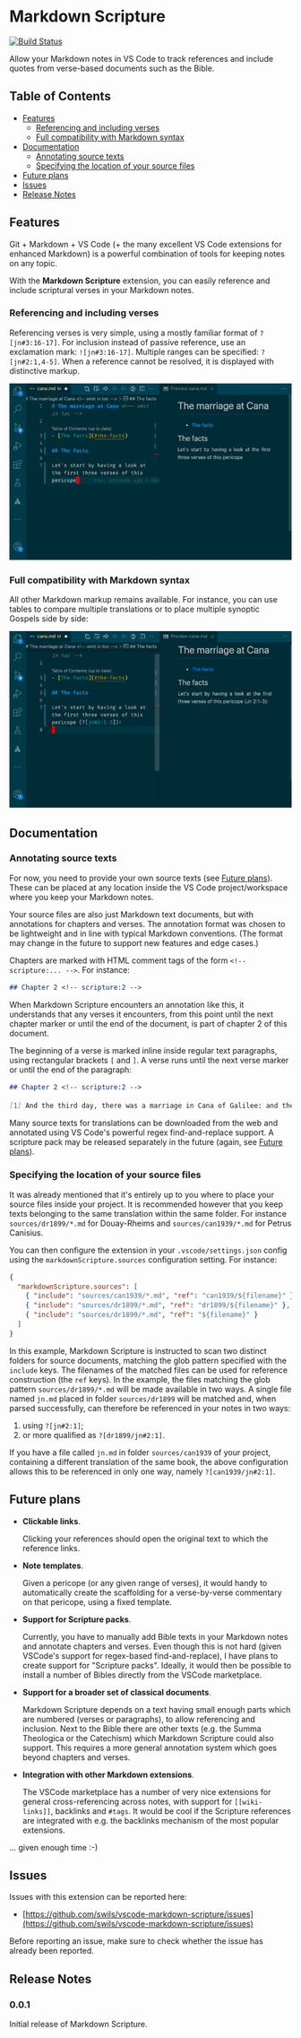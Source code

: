 # Markdown Scripture <!-- omit in toc -->

[![Build Status](https://travis-ci.com/swils/vscode-markdown-scripture.svg?branch=master)](https://travis-ci.com/swils/vscode-markdown-scripture)

Allow your Markdown notes in VS Code to track references and include quotes from verse-based documents such as the Bible.

## Table of Contents <!-- omit in toc -->

- [Features](#features)
  - [Referencing and including verses](#referencing-and-including-verses)
  - [Full compatibility with Markdown syntax](#full-compatibility-with-markdown-syntax)
- [Documentation](#documentation)
  - [Annotating source texts](#annotating-source-texts)
  - [Specifying the location of your source files](#specifying-the-location-of-your-source-files)
- [Future plans](#future-plans)
- [Issues](#issues)
- [Release Notes](#release-notes)

## Features

Git + Markdown + VS Code (+ the many excellent VS Code extensions for enhanced Markdown) is a powerful combination of tools for keeping notes on any topic.

With the **Markdown Scripture** extension, you can easily reference and include scriptural verses in your Markdown notes.

### Referencing and including verses

Referencing verses is very simple, using a mostly familiar format of `?[jn#3:16-17]`. For inclusion instead of passive reference, use an exclamation mark: `![jn#3:16-17]`. Multiple ranges can be specified: `?[jn#2:1,4-5]`. When a reference cannot be resolved, it is displayed with distinctive markup.

![image](docs/references.gif)

### Full compatibility with Markdown syntax

All other Markdown markup remains available. For instance, you can use tables to compare multiple translations or to place multiple synoptic Gospels side by side:

![image](docs/table.gif)

## Documentation

### Annotating source texts

For now, you need to provide your own source texts (see [Future plans](#future-plans)). These can be placed at any location inside the VS Code project/workspace where you keep your Markdown notes.

Your source files are also just Markdown text documents, but with annotations for chapters and verses. The annotation format was chosen to be lightweight and in line with typical Markdown conventions. (The format may change in the future to support new features and edge cases.)

Chapters are marked with HTML comment tags of the form `<!-- scripture:... -->`. For instance:

```markdown
## Chapter 2 <!-- scripture:2 -->
```

When Markdown Scripture encounters an annotation like this, it understands that any verses it encounters, from this point until the next chapter marker or until the end of the document, is part of chapter 2 of this document.

The beginning of a verse is marked inline inside regular text paragraphs, using rectangular brackets `[` and `]`. A verse runs until the next verse marker or until the end of the paragraph:

```markdown
## Chapter 2 <!-- scripture:2 -->

[1] And the third day, there was a marriage in Cana of Galilee: and the mother of Jesus was there. [2] And Jesus also was invited, and his disciples, to the marriage. [3] And the wine failing, the mother of Jesus saith to him: They have no wine.
```

Many source texts for translations can be downloaded from the web and annotated using VS Code's powerful regex find-and-replace support. A scripture pack may be released separately in the future (again, see [Future plans](#future-plans)).

### Specifying the location of your source files

It was already mentioned that it's entirely up to you where to place your source files inside your project. It is recommended however that you keep texts belonging to the same translation within the same folder. For instance `sources/dr1899/*.md` for Douay-Rheims and `sources/can1939/*.md` for Petrus Canisius.

You can then configure the extension in your `.vscode/settings.json` config using the `markdownScripture.sources` configuration setting. For instance:

```json
{
  "markdownScripture.sources": [
    { "include": "sources/can1939/*.md", "ref": "can1939/${filename}" },
    { "include": "sources/dr1899/*.md", "ref": "dr1899/${filename}" },
    { "include": "sources/dr1899/*.md", "ref": "${filename}" }
  ]
}
```

In this example, Markdown Scripture is instructed to scan two distinct folders for source documents, matching the glob pattern specified with the `include` keys. The filenames of the matched files can be used for reference construction (the `ref` keys). In the example, the files matching the glob pattern `sources/dr1899/*.md` will be made available in two ways. A single file named `jn.md` placed in folder `sources/dr1899` will be matched and, when parsed successfully, can therefore be referenced in your notes in two ways:

1. using `?[jn#2:1]`;
2. or more qualified as `?[dr1899/jn#2:1]`.

If you have a file called `jn.md` in folder `sources/can1939` of your project, containing a different translation of the same book, the above configuration allows this to be referenced in only one way, namely `?[can1939/jn#2:1]`.

## Future plans

* **Clickable links**.

  Clicking your references should open the original text to which the reference links.

* **Note templates**.

  Given a pericope (or any given range of verses), it would handy to automatically create the scaffolding for a verse-by-verse commentary on that pericope, using a fixed template.

* **Support for Scripture packs**.

  Currently, you have to manually add Bible texts in your Markdown notes and annotate chapters and verses. Even though this is not hard (given VSCode's support for regex-based find-and-replace), I have plans to create support for "Scripture packs". Ideally, it would then be possible to install a number of Bibles directly from the VSCode marketplace.

* **Support for a broader set of classical documents**.

  Markdown Scripture depends on a text having small enough parts which are numbered (verses or paragraphs), to allow referencing and inclusion. Next to the Bible there are other texts (e.g. the Summa Theologica or the Catechism) which Markdown Scripture could also support. This requires a more general annotation system which goes beyond chapters and verses.

* **Integration with other Markdown extensions**.

  The VSCode marketplace has a number of very nice extensions for general cross-referencing across notes, with support for `[[wiki-links]]`, backlinks and `#tags`. It would be cool if the Scripture references are integrated with e.g. the backlinks mechanism of the most popular extensions.

... given enough time :-)

## Issues

Issues with this extension can be reported here:

* [https://github.com/swils/vscode-markdown-scripture/issues](https://github.com/swils/vscode-markdown-scripture/issues)

Before reporting an issue, make sure to check whether the issue has already been reported.

## Release Notes

### 0.0.1 <!-- omit in toc -->

Initial release of Markdown Scripture.
